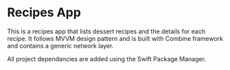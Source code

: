 # Recipes App

This is a recipes app that lists dessert recipes and the details for each recipe. It follows MVVM design pattern and is built with Combine framework and contains a generic network layer.

All project dependancies are added using the Swift Package Manager.